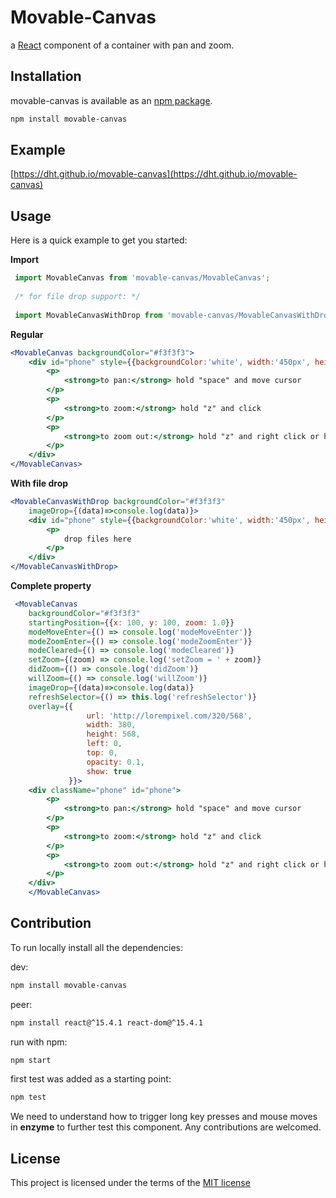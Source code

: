 # Movable-Canvas

a [React](http://facebook.github.io/react/) component of
a container with pan and zoom. 

## Installation

movable-canvas is available as an [npm package](https://www.npmjs.org/package/flex-editor).

```sh
npm install movable-canvas
```

## Example
[https://dht.github.io/movable-canvas](https://dht.github.io/movable-canvas)

## Usage

Here is a quick example to get you started:

**Import**
```jsx
 import MovableCanvas from 'movable-canvas/MovableCanvas';
 
 /* for file drop support: */ 
 
 import MovableCanvasWithDrop from 'movable-canvas/MovableCanvasWithDrop';
```

**Regular**
```jsx 
<MovableCanvas backgroundColor="#f3f3f3">
    <div id="phone" style={{backgroundColor:'white', width:'450px', height: '600px', padding:'30px'}}>
        <p>
            <strong>to pan:</strong> hold "space" and move cursor
        </p>
        <p>
            <strong>to zoom:</strong> hold "z" and click
        </p>
        <p>
            <strong>to zoom out:</strong> hold "z" and right click or hold "alt+z" and click
        </p>
    </div>
</MovableCanvas>
```

**With file drop**
```jsx 
<MovableCanvasWithDrop backgroundColor="#f3f3f3"
    imageDrop={(data)=>console.log(data)}>
    <div id="phone" style={{backgroundColor:'white', width:'450px', height: '600px', padding:'30px'}}>
        <p>
            drop files here
        </p>
    </div>
</MovableCanvasWithDrop>
```

**Complete property**
```jsx 
 <MovableCanvas
    backgroundColor="#f3f3f3"
    startingPosition={{x: 100, y: 100, zoom: 1.0}}
    modeMoveEnter={() => console.log('modeMoveEnter')}
    modeZoomEnter={() => console.log('modeZoomEnter')}
    modeCleared={() => console.log('modeCleared')}
    setZoom={(zoom) => console.log('setZoom = ' + zoom)}
    didZoom={() => console.log('didZoom')}
    willZoom={() => console.log('willZoom')}
    imageDrop={(data)=>console.log(data)}
    refreshSelector={() => this.log('refreshSelector')}
    overlay={{
                 url: 'http://lorempixel.com/320/568',
                 width: 380,
                 height: 568,
                 left: 0,
                 top: 0,
                 opacity: 0.1,
                 show: true
             }}>
    <div className="phone" id="phone">
        <p>
            <strong>to pan:</strong> hold "space" and move cursor
        </p>
        <p>
            <strong>to zoom:</strong> hold "z" and click
        </p>
        <p>
            <strong>to zoom out:</strong> hold "z" and right click or hold "alt+z" and click
        </p>
    </div>
    </MovableCanvas>
```
## Contribution
To run locally install all the dependencies:

dev:
```sh
npm install movable-canvas
```

peer:
```sh
npm install react@^15.4.1 react-dom@^15.4.1
```

run with npm:
```sh
npm start
```

first test was added as a starting point:
```sh
npm test
```
We need to understand how to trigger long key presses and mouse moves in **enzyme** to further test this component. 
Any contributions are welcomed. 


## License
This project is licensed under the terms of the
[MIT license](https://github.com/quickstudio/flex-editor/blob/master/LICENSE)
